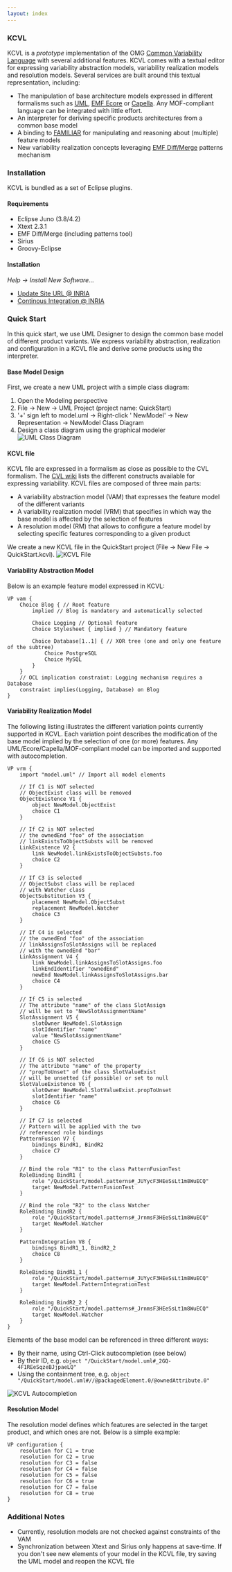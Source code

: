 ```yaml
---
layout: index
---
```


### KCVL
KCVL is a *prototype* implementation of the OMG [Common Variability Language](http://www.omgwiki.org/variability/doku.php) with several additional features. KCVL comes with a textual editor for expressing variability abstraction models, variability realization models and resolution models. Several services are built around this textual representation, including:

* The manipulation of base architecture models expressed in different formalisms such as [UML](http://marketplace.obeonetwork.com/module/uml), [EMF Ecore](http://www.eclipse.org/modeling/emf/) or [Capella](https://www.polarsys.org/proposals/capella). Any MOF-compliant language can be integrated with little effort.
* An interpreter for deriving specific products architectures from a common base model
* A binding to [FAMILIAR](http://familiar-project.github.io/) for manipulating and reasoning about (multiple) feature models
* New variability realization concepts leveraging [EMF Diff/Merge](http://eclipse.org/diffmerge/) patterns mechanism

### Installation
KCVL is bundled as a set of Eclipse plugins.

#### Requirements

* Eclipse Juno (3.8/4.2)
* Xtext 2.3.1
* EMF Diff/Merge (including patterns tool)
* Sirius
* Groovy-Eclipse

#### Installation
_Help -> Install New Software..._

* [Update Site URL @ INRIA](https://ci.inria.fr/k3al/job/kcvl/lastSuccessfulBuild/artifact/fr.inria.diverse.kcvl.p2updatesite/target/site/)
* [Continous Integration @ INRIA](https://ci.inria.fr/k3al/job/kcvl/)

### Quick Start
In this quick start, we use UML Designer to design the common base model of different product variants. We express variability abstraction, realization and configuration in a KCVL file and derive some products using the interpreter.

#### Base Model Design
First, we create a new UML project with a simple class diagram:

1. Open the Modeling perspective
2. File -> New -> UML Project (project name: QuickStart)
3. '+' sign left to model.uml -> Right-click '<Model> NewModel' -> New Representation -> NewModel Class Diagram
4. Design a class diagram using the graphical modeler
![UML Class Diagram](images/01.jpg)

#### KCVL file
KCVL file are expressed in a formalism as close as possible to the CVL formalism. The [CVL wiki](http://www.omgwiki.org/variability/doku.php) lists the different constructs available for expressing variability. KCVL files are composed of three main parts:

* A variability abstraction model (VAM) that expresses the feature model of the different variants
* A variability realization model (VRM) that specifies in which way the base model is affected by the selection of features
* A resolution model (RM) that allows to configure a feature model by selecting specific features corresponding to a given product

We create a new KCVL file in the QuickStart project (File -> New File -> QuickStart.kcvl).
![KCVL File](images/02.jpg)


#### Variability Abstraction Model
Below is an example feature model expressed in KCVL:

```
VP vam {
	Choice Blog { // Root feature
		implied // Blog is mandatory and automatically selected
		
		Choice Logging // Optional feature
		Choice Stylesheet { implied } // Mandatory feature

		Choice Database[1..1] { // XOR tree (one and only one feature of the subtree)
			Choice PostgreSQL
			Choice MySQL
		}
	}
	// OCL implication constraint: Logging mechanism requires a Database
	constraint implies(Logging, Database) on Blog
}
```

#### Variability Realization Model
The following listing illustrates the different variation points currently supported in KCVL. Each variation point describes the modification of the base model implied by the selection of one (or more) features. Any UML/Ecore/Capella/MOF-compliant model can be imported and supported with autocompletion.

```
VP vrm {
	import "model.uml" // Import all model elements
	
	// If C1 is NOT selected
	// ObjectExist class will be removed
	ObjectExistence V1 {
		object NewModel.ObjectExist
		choice C1
	}

	// If C2 is NOT selected
	// the ownedEnd "foo" of the association
	// linkExistsToObjectSubsts will be removed
	LinkExistence V2 {
		link NewModel.linkExistsToObjectSubsts.foo
		choice C2
	}

	// If C3 is selected
	// ObjectSubst class will be replaced
	// with Watcher class
	ObjectSubstitution V3 {
		placement NewModel.ObjectSubst
		replacement NewModel.Watcher
		choice C3
	}

	// If C4 is selected
	// the ownedEnd "foo" of the association
	// linkAssignsToSlotAssigns will be replaced
	// with the ownedEnd "bar" 
	LinkAssignment V4 {
		link NewModel.linkAssignsToSlotAssigns.foo
		linkEndIdentifier "ownedEnd"
		newEnd NewModel.linkAssignsToSlotAssigns.bar
		choice C4
	}

	// If C5 is selected
	// The attribute "name" of the class SlotAssign
	// will be set to "NewSlotAssignmentName"
	SlotAssignment V5 {
		slotOwner NewModel.SlotAssign
		slotIdentifier "name"
		value "NewSlotAssignmentName"
		choice C5
	}

	// If C6 is NOT selected
	// The attribute "name" of the property
	// "propToUnset" of the class SlotValueExist
	// will be unsetted (if possible) or set to null
	SlotValueExistence V6 {
		slotOwner NewModel.SlotValueExist.propToUnset
		slotIdentifier "name"
		choice C6
	}

	// If C7 is selected
	// Pattern will be applied with the two
	// referenced role bindings
	PatternFusion V7 {
		bindings BindR1, BindR2
		choice C7
	}

	// Bind the role "R1" to the class PatternFusionTest
	RoleBinding BindR1 {
		role "/QuickStart/model.patterns#_JUYycF3HEeSsLt1m8WuECQ"
		target NewModel.PatternFusionTest
	}

	// Bind the role "R2" to the class Watcher
	RoleBinding BindR2 {
		role "/QuickStart/model.patterns#_JrnmsF3HEeSsLt1m8WuECQ"
		target NewModel.Watcher
	}
	
	PatternIntegration V8 {
		bindings BindR1_1, BindR2_2
		choice C8
	}
	
	RoleBinding BindR1_1 {
		role "/QuickStart/model.patterns#_JUYycF3HEeSsLt1m8WuECQ"
		target NewModel.PatternIntegrationTest
	}
	
	RoleBinding BindR2_2 {
		role "/QuickStart/model.patterns#_JrnmsF3HEeSsLt1m8WuECQ"
		target NewModel.Watcher
	}
}
```

Elements of the base model can be referenced in three different ways:

* By their name, using Ctrl-Click autocompletion (see below)
* By their ID, e.g. ```object "/QuickStart/model.uml#_2GQ-4F1REeSqzeBJjpaeLQ"```
* Using the containment tree, e.g. ```object "/QuickStart/model.uml#//@packagedElement.0/@ownedAttribute.0"```

![KCVL Autocompletion](images/03.jpg)

#### Resolution Model
The resolution model defines which features are selected in the target product, and which ones are not. Below is a simple example:

```
VP configuration {
	resolution for C1 = true
	resolution for C2 = true
	resolution for C3 = false
	resolution for C4 = false
	resolution for C5 = false
	resolution for C6 = true
	resolution for C7 = false
	resolution for C8 = true
}
```

### Additional Notes

* Currently, resolution models are not checked against constraints of the VAM
* Synchronization between Xtext and Sirius only happens at save-time. If you don't see new elements of your model in the KCVL file, try saving the UML model and reopen the KCVL file

